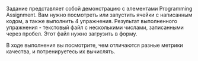 Задание представляет собой демонстрацию с элементами Programming Assignment. Вам нужно посмотреть или запустить ячейки с написанным кодом, а также выполнить 4 упражнения. Результат выполненного упражнения - текстовый файл с несколькими числами, записанными через пробел. Этот файл нужно загрузить в форму.

В ходе выполнения вы посмотрите, чем отличаются разные метрики качества, и потренируетесь их вычислять.
